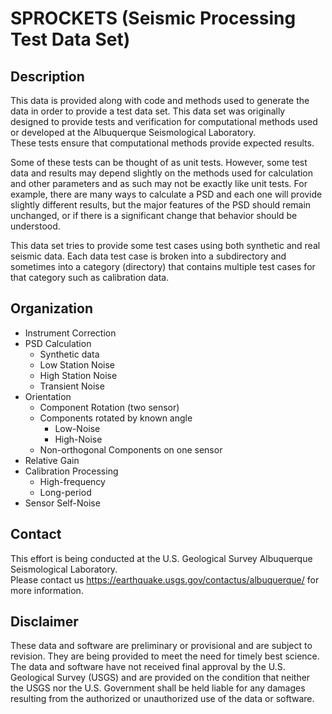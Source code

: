 # SPROCKETS (Seismic Processing Test Data Set)

## Description

This data is provided along with code and methods used to generate the data in order to 
provide a test data set.  This data set was originally designed to provide tests and 
verification for 
computational methods used or developed at the Albuquerque Seismological Laboratory.  
These tests ensure that computational methods provide expected results.  

Some of these tests can 
be thought of as unit tests.  However, some test data and results may depend slightly on 
the methods used for calculation and other parameters and as such may not be exactly like 
unit tests.  For example, there are many ways to calculate a PSD and each one will provide 
slightly different results, but the major features of the PSD should remain unchanged, or 
if there is a significant change that behavior should be understood.

This data set tries to provide some test cases using both synthetic and real seismic data. 
Each data test case is broken into a subdirectory and sometimes into a category (directory) 
that contains multiple test cases for that category such as calibration data.

## Organization
* Instrument Correction
* PSD Calculation
  * Synthetic data
  * Low Station Noise
  * High Station Noise
  * Transient Noise
* Orientation
  * Component Rotation (two sensor)
  * Components rotated by known angle 
    * Low-Noise
    * High-Noise
  * Non-orthogonal Components on one sensor
* Relative Gain
* Calibration Processing
  * High-frequency
  * Long-period
* Sensor Self-Noise

## Contact
This effort is being conducted at the U.S. Geological Survey Albuquerque Seismological 
Laboratory.  
Please contact us https://earthquake.usgs.gov/contactus/albuquerque/ for more information.


## Disclaimer

These data and software are preliminary or provisional and are subject to revision. They 
are being provided to meet the need for timely best science. The data and software have not 
received final approval by the U.S. Geological Survey (USGS) and are provided on the 
condition that neither the USGS nor the U.S. Government shall be held liable for any 
damages resulting from the authorized or unauthorized use of the data or software.